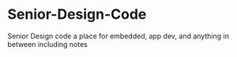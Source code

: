 # Senior-Design-Code
Senior Design code a place for embedded, app dev, and anything in between including notes
